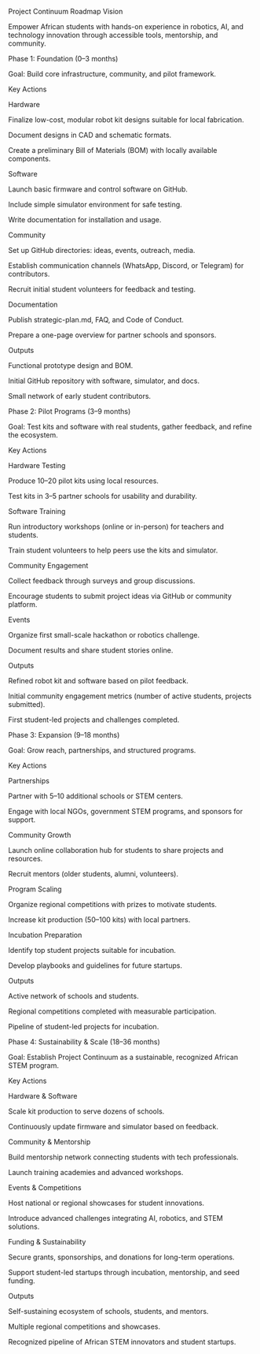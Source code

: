 Project Continuum Roadmap
Vision

Empower African students with hands-on experience in robotics, AI, and technology innovation through accessible tools, mentorship, and community.

Phase 1: Foundation (0–3 months)

Goal: Build core infrastructure, community, and pilot framework.

Key Actions

Hardware

Finalize low-cost, modular robot kit designs suitable for local fabrication.

Document designs in CAD and schematic formats.

Create a preliminary Bill of Materials (BOM) with locally available components.

Software

Launch basic firmware and control software on GitHub.

Include simple simulator environment for safe testing.

Write documentation for installation and usage.

Community

Set up GitHub directories: ideas, events, outreach, media.

Establish communication channels (WhatsApp, Discord, or Telegram) for contributors.

Recruit initial student volunteers for feedback and testing.

Documentation

Publish strategic-plan.md, FAQ, and Code of Conduct.

Prepare a one-page overview for partner schools and sponsors.

Outputs

Functional prototype design and BOM.

Initial GitHub repository with software, simulator, and docs.

Small network of early student contributors.

Phase 2: Pilot Programs (3–9 months)

Goal: Test kits and software with real students, gather feedback, and refine the ecosystem.

Key Actions

Hardware Testing

Produce 10–20 pilot kits using local resources.

Test kits in 3–5 partner schools for usability and durability.

Software Training

Run introductory workshops (online or in-person) for teachers and students.

Train student volunteers to help peers use the kits and simulator.

Community Engagement

Collect feedback through surveys and group discussions.

Encourage students to submit project ideas via GitHub or community platform.

Events

Organize first small-scale hackathon or robotics challenge.

Document results and share student stories online.

Outputs

Refined robot kit and software based on pilot feedback.

Initial community engagement metrics (number of active students, projects submitted).

First student-led projects and challenges completed.

Phase 3: Expansion (9–18 months)

Goal: Grow reach, partnerships, and structured programs.

Key Actions

Partnerships

Partner with 5–10 additional schools or STEM centers.

Engage with local NGOs, government STEM programs, and sponsors for support.

Community Growth

Launch online collaboration hub for students to share projects and resources.

Recruit mentors (older students, alumni, volunteers).

Program Scaling

Organize regional competitions with prizes to motivate students.

Increase kit production (50–100 kits) with local partners.

Incubation Preparation

Identify top student projects suitable for incubation.

Develop playbooks and guidelines for future startups.

Outputs

Active network of schools and students.

Regional competitions completed with measurable participation.

Pipeline of student-led projects for incubation.

Phase 4: Sustainability & Scale (18–36 months)

Goal: Establish Project Continuum as a sustainable, recognized African STEM program.

Key Actions

Hardware & Software

Scale kit production to serve dozens of schools.

Continuously update firmware and simulator based on feedback.

Community & Mentorship

Build mentorship network connecting students with tech professionals.

Launch training academies and advanced workshops.

Events & Competitions

Host national or regional showcases for student innovations.

Introduce advanced challenges integrating AI, robotics, and STEM solutions.

Funding & Sustainability

Secure grants, sponsorships, and donations for long-term operations.

Support student-led startups through incubation, mentorship, and seed funding.

Outputs

Self-sustaining ecosystem of schools, students, and mentors.

Multiple regional competitions and showcases.

Recognized pipeline of African STEM innovators and student startups.
